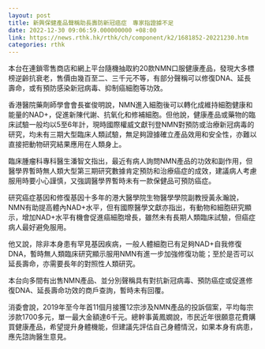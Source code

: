 ```yaml
---
layout: post
title: 新興保健產品聲稱助長壽防新冠癌症　專家指證據不足
date: 2022-12-30 09:06:59.000000000 +08:00
link: https://news.rthk.hk/rthk/ch/component/k2/1681852-20221230.htm
categories: rthk
---
```


本台在連鎖零售商店和網上平台隨機抽取約20款NMN口服健康產品，發現大多標榜逆齡抗衰老，售價由幾百至二、三千元不等，有部分聲稱可以修復DNA、延長壽命，或有預防感染新冠病毒、抑制癌細胞等功效。

香港醫院藥劑師學會會長崔俊明說，NMN進入細胞後可以轉化成維持細胞健康和能量的NAD+，促進新陳代謝、抗氧化和修補細胞。但他說，健康產品或藥物的臨床試驗一般均以5至6年計，現時國際權威文獻刊登NMN對預防或治療新冠病毒的研究，均未有三期大型臨床人類試驗，無足夠證據確立產品效用和安全性，亦難以直接把動物研究結果應用在人類身上。

臨床腫瘤科專科醫生潘智文指出，最近有病人詢問NMN產品的功效和副作用，但醫學界暫時無人類大型第三期研究數據肯定預防和治療癌症的成效，建議病人考慮服用時要小心謹慎，又強調醫學界暫時未有一款保健品可預防癌症。

研究癌症基因和修復基因十多年的港大醫學院生物醫學學院副教授黃永瀚說，NMN有助提高體內NAD+水平，但有國際醫學文獻亦指出，有動物和細胞研究顯示，增加NAD+水平有機會促進癌細胞增長，雖然未有長期人類臨床試驗，但癌症病人最好避免服用。

他又說，除非本身患有罕見基因疾病，一般人體細胞已有足夠NAD+自我修復DNA，暫時無人類臨床研究顯示服用NMN有進一步加強修復功能；至於是否可以延長壽命，亦需要長年的對照性人類研究。

本台向多間有出售NMN產品、並分別聲稱具有對抗新冠病毒、預防癌症或促進修復DNA、延長壽命功效的商戶查詢，暫時未有回覆。

消委會說，2019年至今年首11個月接獲12宗涉及NMN產品的投訴個案，平均每宗涉款1700多元，單一最大金額達6千元。總幹事黃鳳嫺說，市民近年很願意花費購買健康產品，希望提升身體機能，但建議先評估自己身體情況，如果本身有病患，應先諮詢醫生意見。
